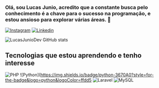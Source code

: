 ### Olá, sou Lucas Junio, acredito que a constante busca pelo conhecimento é a chave para o sucesso na programação, e estou ansioso para explorar várias áreas. 👋
[![Instagram](https://img.shields.io/badge/Instagram-E4405F?style=for-the-badge&logo=instagram&logoColor=white)](https://instagram.com/luc45_oficial?igshid=NzZhOTFIYzFmZQ==)
[![Linkedin](https://img.shields.io/badge/LinkedIn-0077B5?style=for-the-badge&logo=linkedin&logoColor=white)](https://www.linkedin.com/in/lucas-junio-pereira-lima-1ba0a01a3/)

![LucasJunioDev GitHub stats](https://github-readme-stats.vercel.app/api?username=LucasJunioDev&show_icons=true&theme=transparent)

## Tecnologias que estou aprendendo e tenho interesse

![PHP](https://img.shields.io/badge/PHP-777BB4?style=for-the-badge&logo=php&logoColor=white)
![Python](https://img.shields.io/badge/python-3670A0?style=for-the-badge&logo=python&logoColor=ffdd5
![Laravel](https://img.shields.io/badge/laravel-%23FF2D20.svg?style=for-the-badge&logo=laravel&logoColor=white)
![MySQL](https://img.shields.io/badge/MySQL-00000F?style=for-the-badge&logo=mysql&logoColor=white)



